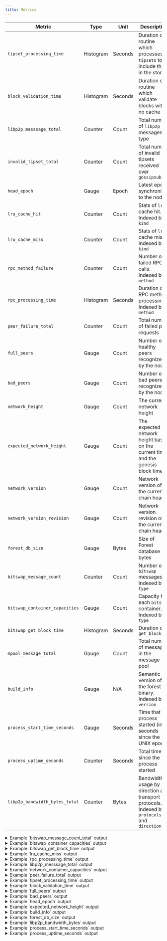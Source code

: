 ```yaml
---
title: Metrics
---
```


| Metric                         | Type      | Unit    | Description                                                                                  |
| ------------------------------ | --------- | ------- | -------------------------------------------------------------------------------------------- |
| `tipset_processing_time`       | Histogram | Seconds | Duration of routine which processes `tipsets` to include them in the store                   |
| `block_validation_time`        | Histogram | Seconds | Duration of routine which validate blocks with no cache hit                                  |
| `libp2p_messsage_total`        | Counter   | Count   | Total number of `libp2p` messages by type                                                    |
| `invalid_tipset_total`         | Counter   | Count   | Total number of invalid tipsets received over `gossipsub`                                    |
| `head_epoch`                   | Gauge     | Epoch   | Latest epoch synchronized to the node                                                        |
| `lru_cache_hit`                | Counter   | Count   | Stats of `lru` cache hit. Indexed by `kind`                                                  |
| `lru_cache_miss`               | Counter   | Count   | Stats of `lru` cache miss. Indexed by `kind`                                                 |
| `rpc_method_failure`           | Counter   | Count   | Number of failed RPC calls. Indexed by `method`                                              |
| `rpc_processing_time`          | Histogram | Seconds | Duration of RPC method processing. Indexed by `method`                                       |
| `peer_failure_total`           | Counter   | Count   | Total number of failed peer requests                                                         |
| `full_peers`                   | Gauge     | Count   | Number of healthy peers recognized by the node                                               |
| `bad_peers`                    | Gauge     | Count   | Number of bad peers recognized by the node                                                   |
| `network_height`               | Gauge     | Count   | The current network height                                                                   |
| `expected_network_height`      | Gauge     | Count   | The expected network height based on the current time and the genesis block time             |
| `network_version`              | Gauge     | Count   | Network version of the current chain head                                                    |
| `network_version_revision`     | Gauge     | Count   | Network version revision of the current chain head                                           |
| `forest_db_size`               | Gauge     | Bytes   | Size of Forest database in bytes                                                             |
| `bitswap_message_count`        | Counter   | Count   | Number of `bitswap` messages. Indexed by `type`                                              |
| `bitswap_container_capacities` | Gauge     | Count   | Capacity for each `bitswap` container. Indexed by `type`                                     |
| `bitswap_get_block_time`       | Histogram | Seconds | Duration of `get_block`                                                                      |
| `mpool_message_total`          | Gauge     | Count   | Total number of messages in the message pool                                                 |
| `build_info`                   | Gauge     | N/A     | Semantic version of the forest binary. Indexed by `version`                                  |
| `process_start_time_seconds`   | Gauge     | Seconds | Time that the process started (in seconds since the UNIX epoch)                              |
| `process_uptime_seconds`       | Counter   | Seconds | Total time since the process started                                                         |
| `libp2p_bandwidth_bytes_total` | Counter   | Bytes   | Bandwidth usage by direction and transport protocols. Indexed by `protocols` and `direction` |

<details>
  <summary>Example `bitswap_message_count_total` output</summary>
```
# HELP bitswap_message_count Number of bitswap messages.
# TYPE bitswap_message_count counter
bitswap_message_count_total{type="inbound_request_have"} 1
bitswap_message_count_total{type="inbound_stream_count"} 2
```
</details>

<details>
  <summary>Example `bitswap_container_capacities` output</summary>
```
# HELP bitswap_container_capacities Capacity for each bitswap container.
# TYPE bitswap_container_capacities gauge
bitswap_container_capacities{type="peer_container_capacity"} 27
```
</details>

<details>
  <summary>Example `bitswap_get_block_time` output</summary>
```
# HELP bitswap_get_block_time Duration of get_block.
# TYPE bitswap_get_block_time histogram
bitswap_get_block_time_sum 0.0
bitswap_get_block_time_count 0
bitswap_get_block_time_bucket{le="0.1"} 0
bitswap_get_block_time_bucket{le="0.5"} 0
bitswap_get_block_time_bucket{le="0.75"} 0
bitswap_get_block_time_bucket{le="1.0"} 0
bitswap_get_block_time_bucket{le="1.5"} 0
bitswap_get_block_time_bucket{le="2.0"} 0
bitswap_get_block_time_bucket{le="3.0"} 0
bitswap_get_block_time_bucket{le="4.0"} 0
bitswap_get_block_time_bucket{le="5.0"} 0
bitswap_get_block_time_bucket{le="6.0"} 0
bitswap_get_block_time_bucket{le="7.0"} 0
bitswap_get_block_time_bucket{le="8.0"} 0
bitswap_get_block_time_bucket{le="9.0"} 0
bitswap_get_block_time_bucket{le="10.0"} 0
bitswap_get_block_time_bucket{le="+Inf"} 0
```
</details>

<details>
  <summary>Example `lru_cache_miss` output</summary>
```
# HELP lru_cache_miss Stats of lru cache miss.
# TYPE lru_cache_miss counter
lru_cache_miss_total{kind="sm_tipset"} 37
lru_cache_miss_total{kind="tipset"} 7046
```
</details>

<details>
  <summary>Example `rpc_processing_time` output</summary>
```
# HELP rpc_processing_time Duration of RPC method call in milliseconds.
# TYPE rpc_processing_time histogram
rpc_processing_time_sum{method="F3.GetHead"} 0.7877869999999999
rpc_processing_time_count{method="F3.GetHead"} 30
rpc_processing_time_bucket{le="0.1",method="F3.GetHead"} 29
rpc_processing_time_bucket{le="1.0",method="F3.GetHead"} 30
rpc_processing_time_bucket{le="10.0",method="F3.GetHead"} 30
rpc_processing_time_bucket{le="100.0",method="F3.GetHead"} 30
rpc_processing_time_bucket{le="1000.0",method="F3.GetHead"} 30
rpc_processing_time_bucket{le="+Inf",method="F3.GetHead"} 30
rpc_processing_time_sum{method="F3.GetPowerTable"} 406.521251
rpc_processing_time_count{method="F3.GetPowerTable"} 7
rpc_processing_time_bucket{le="0.1",method="F3.GetPowerTable"} 0
rpc_processing_time_bucket{le="1.0",method="F3.GetPowerTable"} 0
rpc_processing_time_bucket{le="10.0",method="F3.GetPowerTable"} 4
rpc_processing_time_bucket{le="100.0",method="F3.GetPowerTable"} 6
rpc_processing_time_bucket{le="1000.0",method="F3.GetPowerTable"} 7
rpc_processing_time_bucket{le="+Inf",method="F3.GetPowerTable"} 7
rpc_processing_time_sum{method="Filecoin.NetAddrsListen"} 434.141625
rpc_processing_time_count{method="Filecoin.NetAddrsListen"} 1
rpc_processing_time_bucket{le="0.1",method="Filecoin.NetAddrsListen"} 0
rpc_processing_time_bucket{le="1.0",method="Filecoin.NetAddrsListen"} 0
rpc_processing_time_bucket{le="10.0",method="Filecoin.NetAddrsListen"} 0
rpc_processing_time_bucket{le="100.0",method="Filecoin.NetAddrsListen"} 0
rpc_processing_time_bucket{le="1000.0",method="Filecoin.NetAddrsListen"} 1
rpc_processing_time_bucket{le="+Inf",method="Filecoin.NetAddrsListen"} 1
rpc_processing_time_sum{method="F3.GetParticipatingMinerIDs"} 51.30074899999999
rpc_processing_time_count{method="F3.GetParticipatingMinerIDs"} 58
rpc_processing_time_bucket{le="0.1",method="F3.GetParticipatingMinerIDs"} 0
rpc_processing_time_bucket{le="1.0",method="F3.GetParticipatingMinerIDs"} 39
rpc_processing_time_bucket{le="10.0",method="F3.GetParticipatingMinerIDs"} 58
rpc_processing_time_bucket{le="100.0",method="F3.GetParticipatingMinerIDs"} 58
rpc_processing_time_bucket{le="1000.0",method="F3.GetParticipatingMinerIDs"} 58
rpc_processing_time_bucket{le="+Inf",method="F3.GetParticipatingMinerIDs"} 58
rpc_processing_time_sum{method="F3.GetTipset"} 0.282751
rpc_processing_time_count{method="F3.GetTipset"} 8
rpc_processing_time_bucket{le="0.1",method="F3.GetTipset"} 8
rpc_processing_time_bucket{le="1.0",method="F3.GetTipset"} 8
rpc_processing_time_bucket{le="10.0",method="F3.GetTipset"} 8
rpc_processing_time_bucket{le="100.0",method="F3.GetTipset"} 8
rpc_processing_time_bucket{le="1000.0",method="F3.GetTipset"} 8
rpc_processing_time_bucket{le="+Inf",method="F3.GetTipset"} 8
rpc_processing_time_sum{method="F3.Finalize"} 12.134668999999999
rpc_processing_time_count{method="F3.Finalize"} 26
rpc_processing_time_bucket{le="0.1",method="F3.Finalize"} 1
rpc_processing_time_bucket{le="1.0",method="F3.Finalize"} 23
rpc_processing_time_bucket{le="10.0",method="F3.Finalize"} 26
rpc_processing_time_bucket{le="100.0",method="F3.Finalize"} 26
rpc_processing_time_bucket{le="1000.0",method="F3.Finalize"} 26
rpc_processing_time_bucket{le="+Inf",method="F3.Finalize"} 26
rpc_processing_time_sum{method="F3.GetParent"} 0.306957
rpc_processing_time_count{method="F3.GetParent"} 10
rpc_processing_time_bucket{le="0.1",method="F3.GetParent"} 10
rpc_processing_time_bucket{le="1.0",method="F3.GetParent"} 10
rpc_processing_time_bucket{le="10.0",method="F3.GetParent"} 10
rpc_processing_time_bucket{le="100.0",method="F3.GetParent"} 10
rpc_processing_time_bucket{le="1000.0",method="F3.GetParent"} 10
rpc_processing_time_bucket{le="+Inf",method="F3.GetParent"} 10
rpc_processing_time_sum{method="F3.ProtectPeer"} 0.164208
rpc_processing_time_count{method="F3.ProtectPeer"} 1
rpc_processing_time_bucket{le="0.1",method="F3.ProtectPeer"} 0
rpc_processing_time_bucket{le="1.0",method="F3.ProtectPeer"} 1
rpc_processing_time_bucket{le="10.0",method="F3.ProtectPeer"} 1
rpc_processing_time_bucket{le="100.0",method="F3.ProtectPeer"} 1
rpc_processing_time_bucket{le="1000.0",method="F3.ProtectPeer"} 1
rpc_processing_time_bucket{le="+Inf",method="F3.ProtectPeer"} 1
rpc_processing_time_sum{method="Filecoin.StateNetworkName"} 4.00525
rpc_processing_time_count{method="Filecoin.StateNetworkName"} 1
rpc_processing_time_bucket{le="0.1",method="Filecoin.StateNetworkName"} 0
rpc_processing_time_bucket{le="1.0",method="Filecoin.StateNetworkName"} 0
rpc_processing_time_bucket{le="10.0",method="Filecoin.StateNetworkName"} 1
rpc_processing_time_bucket{le="100.0",method="Filecoin.StateNetworkName"} 1
rpc_processing_time_bucket{le="1000.0",method="Filecoin.StateNetworkName"} 1
rpc_processing_time_bucket{le="+Inf",method="Filecoin.StateNetworkName"} 1
rpc_processing_time_sum{method="Filecoin.Version"} 0.031375
rpc_processing_time_count{method="Filecoin.Version"} 1
rpc_processing_time_bucket{le="0.1",method="Filecoin.Version"} 1
rpc_processing_time_bucket{le="1.0",method="Filecoin.Version"} 1
rpc_processing_time_bucket{le="10.0",method="Filecoin.Version"} 1
rpc_processing_time_bucket{le="100.0",method="Filecoin.Version"} 1
rpc_processing_time_bucket{le="1000.0",method="Filecoin.Version"} 1
rpc_processing_time_bucket{le="+Inf",method="Filecoin.Version"} 1
```
</details>

<details>
  <summary>Example `libp2p_messsage_total` output</summary>
```
# HELP libp2p_messsage_total Total number of libp2p messages by type.
# TYPE libp2p_messsage_total counter
libp2p_messsage_total_total{libp2p_message_kind="chain_exchange_request_in"} 2
libp2p_messsage_total_total{libp2p_message_kind="hello_request_in"} 33
libp2p_messsage_total_total{libp2p_message_kind="chain_exchange_response_in"} 62
libp2p_messsage_total_total{libp2p_message_kind="pubsub_message_message"} 1
libp2p_messsage_total_total{libp2p_message_kind="peer_connected"} 29
libp2p_messsage_total_total{libp2p_message_kind="peer_disconnected"} 3
libp2p_messsage_total_total{libp2p_message_kind="hello_response_out"} 33
libp2p_messsage_total_total{libp2p_message_kind="chain_exchange_request_out"} 64
libp2p_messsage_total_total{libp2p_message_kind="pubsub_message_block"} 12
libp2p_messsage_total_total{libp2p_message_kind="hello_request_out"} 29
libp2p_messsage_total_total{libp2p_message_kind="chain_exchange_response_out"} 2
libp2p_messsage_total_total{libp2p_message_kind="hello_response_in"} 27
```
</details>

<details>
  <summary>Example `network_container_capacities` output</summary>
```
# HELP network_container_capacities Capacity for each container.
# TYPE network_container_capacities gauge
network_container_capacities{kind="hello_request_table"} 14
network_container_capacities{kind="cx_request_table"} 7
```
</details>

<details>
  <summary>Example `peer_failure_total` output</summary>
```
# HELP peer_failure_total Total number of failed peer requests.
# TYPE peer_failure_total counter
peer_failure_total_total 2
```
</details>

<details>
  <summary>Example `tipset_processing_time` output</summary>
```
# HELP tipset_processing_time Duration of routine which processes Tipsets to include them in the store.
# TYPE tipset_processing_time histogram
tipset_processing_time_sum 7.742167081000002
tipset_processing_time_count 45
tipset_processing_time_bucket{le="0.005"} 8
tipset_processing_time_bucket{le="0.01"} 9
tipset_processing_time_bucket{le="0.025"} 37
tipset_processing_time_bucket{le="0.05"} 40
tipset_processing_time_bucket{le="0.1"} 43
tipset_processing_time_bucket{le="0.25"} 43
tipset_processing_time_bucket{le="0.5"} 43
tipset_processing_time_bucket{le="1.0"} 43
tipset_processing_time_bucket{le="2.5"} 43
tipset_processing_time_bucket{le="5.0"} 45
tipset_processing_time_bucket{le="10.0"} 45
tipset_processing_time_bucket{le="+Inf"} 45
```
</details>

<details>
  <summary>Example `block_validation_time` output</summary>
```
# HELP block_validation_time Duration of routine which validate blocks with no cache hit.
# TYPE block_validation_time histogram
block_validation_time_sum 19.254469710000014
block_validation_time_count 90
block_validation_time_bucket{le="0.005"} 2
block_validation_time_bucket{le="0.01"} 3
block_validation_time_bucket{le="0.025"} 72
block_validation_time_bucket{le="0.05"} 78
block_validation_time_bucket{le="0.1"} 85
block_validation_time_bucket{le="0.25"} 85
block_validation_time_bucket{le="0.5"} 85
block_validation_time_bucket{le="1.0"} 85
block_validation_time_bucket{le="2.5"} 85
block_validation_time_bucket{le="5.0"} 90
block_validation_time_bucket{le="10.0"} 90
block_validation_time_bucket{le="+Inf"} 90
```
</details>

<details>
  <summary>Example `full_peers` output</summary>
```
# HELP full_peers Number of healthy peers recognized by the node.
# TYPE full_peers gauge
full_peers 25
```
</details>

<details>
  <summary>Example `bad_peers` output</summary>
```
# HELP bad_peers Number of bad peers recognized by the node.
# TYPE bad_peers gauge
bad_peers 1
```
</details>

<details>
  <summary>Example `head_epoch` output</summary>
```
# HELP head_epoch Latest epoch synchronized to the node.
# TYPE head_epoch gauge
head_epoch 2519530
```
</details>

<details>
  <summary>Example `expected_network_height` output</summary>
```
# HELP expected_network_height The expected network height based on the current time and the genesis block time
# TYPE expected_network_height gauge
expected_network_height 2519530
```
</details>

<details>
  <summary>Example `build_info` output</summary>
```
# HELP build_info semantic version of the forest binary
# TYPE build_info gauge
build_info{version="0.25.0+git.9771eec46d3"} 1
```
</details>

<details>
  <summary>Example `forest_db_size` output</summary>
```
# HELP forest_db_size Size of Forest database in bytes
# TYPE forest_db_size gauge
forest_db_size 5941414576
```
</details>

<details>
  <summary>Example `libp2p_bandwidth_bytes` output</summary>
```
# HELP libp2p_bandwidth_bytes Bandwidth usage by direction and transport protocols.
# TYPE libp2p_bandwidth_bytes counter
# UNIT libp2p_bandwidth_bytes bytes
libp2p_bandwidth_bytes_total{protocols="/ip6/tcp/p2p",direction="Inbound"} 0
libp2p_bandwidth_bytes_total{protocols="/ip4/tcp",direction="Inbound"} 9413
libp2p_bandwidth_bytes_total{protocols="/ip4/tcp",direction="Outbound"} 29471
libp2p_bandwidth_bytes_total{protocols="/ip4/udp/quic-v1/webtransport/certhash/certhash/p2p",direction="Outbound"} 0
libp2p_bandwidth_bytes_total{protocols="/dns/tcp/p2p",direction="Inbound"} 378094
libp2p_bandwidth_bytes_total{protocols="/ip6/udp/quic-v1/p2p",direction="Inbound"} 0
libp2p_bandwidth_bytes_total{protocols="/ip6/udp/quic-v1/webtransport/certhash/certhash/p2p",direction="Inbound"} 0
libp2p_bandwidth_bytes_total{protocols="/ip4/udp/quic-v1/webtransport/certhash/certhash/p2p",direction="Inbound"} 0
libp2p_bandwidth_bytes_total{protocols="/ip6/udp/quic-v1/webtransport/certhash/certhash/p2p",direction="Outbound"} 0
libp2p_bandwidth_bytes_total{protocols="/ip4/udp/quic-v1/p2p",direction="Inbound"} 491457
libp2p_bandwidth_bytes_total{protocols="/ip6/tcp/p2p",direction="Outbound"} 0
libp2p_bandwidth_bytes_total{protocols="/ip4/tcp/p2p",direction="Outbound"} 56789
libp2p_bandwidth_bytes_total{protocols="/ip4/tcp/p2p",direction="Inbound"} 627818
libp2p_bandwidth_bytes_total{protocols="/ip4/udp/quic-v1/p2p",direction="Outbound"} 86350
libp2p_bandwidth_bytes_total{protocols="/dns/tcp/p2p",direction="Outbound"} 18720
libp2p_bandwidth_bytes_total{protocols="/ip6/udp/quic-v1/p2p",direction="Outbound"} 0
```
</details>

<details>
  <summary>Example `process_start_time_seconds` output</summary>
```
# HELP process_start_time_seconds Time that the process started (in seconds since the UNIX epoch).
# TYPE process_start_time_seconds gauge
# UNIT process_start_time_seconds seconds
process_start_time_seconds 1742912218.100066
```
</details>

<details>
  <summary>Example `process_uptime_seconds` output</summary>
```
# HELP process_uptime_seconds Total time since the process started (in seconds)
# TYPE process_uptime_seconds counter
# UNIT process_uptime_seconds seconds
process_uptime_seconds_total 84.24605
```
</details>
